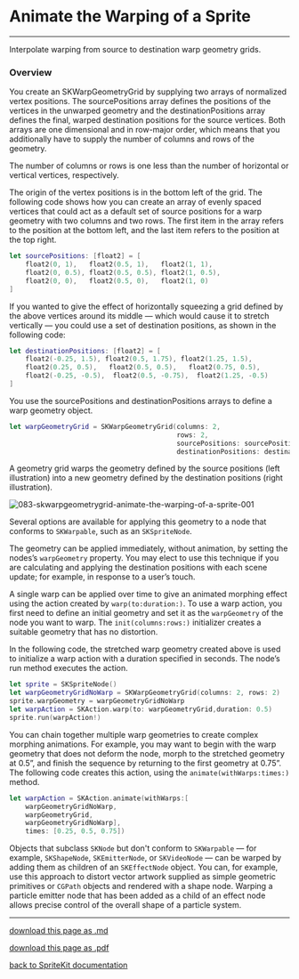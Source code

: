 # Animate the Warping of a Sprite

------------------------

Interpolate warping from source to destination warp geometry grids.

### Overview

You create an SKWarpGeometryGrid by supplying two arrays of normalized vertex positions. The sourcePositions array defines the positions of the vertices in the unwarped geometry and the destinationPositions array defines the final, warped destination positions for the source vertices. Both arrays are one dimensional and in row-major order, which means that you additionally have to supply the number of columns and rows of the geometry.

The number of columns or rows is one less than the number of horizontal or vertical vertices, respectively.

The origin of the vertex positions is in the bottom left of the grid. The following code shows how you can create an array of evenly spaced vertices that could act as a default set of source positions for a warp geometry with two columns and two rows. The first item in the array refers to the position at the bottom left, and the last item refers to the position at the top right.

```swift
let sourcePositions: [float2] = [
    float2(0, 1),   float2(0.5, 1),   float2(1, 1),
    float2(0, 0.5), float2(0.5, 0.5), float2(1, 0.5),
    float2(0, 0),   float2(0.5, 0),   float2(1, 0)
]
```

If you wanted to give the effect of horizontally squeezing a grid defined by the above vertices around its middle — which would cause it to stretch vertically — you could use a set of destination positions, as shown in the following code:

```swift
let destinationPositions: [float2] = [
    float2(-0.25, 1.5), float2(0.5, 1.75), float2(1.25, 1.5),
    float2(0.25, 0.5),   float2(0.5, 0.5),   float2(0.75, 0.5),
    float2(-0.25, -0.5),  float2(0.5, -0.75),  float2(1.25, -0.5)
]
```

You use the sourcePositions and destinationPositions arrays to define a warp geometry object.

```swift
let warpGeometryGrid = SKWarpGeometryGrid(columns: 2,
                                          rows: 2,
                                          sourcePositions: sourcePositions,
                                          destinationPositions: destinationPositions)
```

A geometry grid warps the geometry defined by the source positions (left illustration) into a new geometry defined by the destination positions (right illustration).

![083-skwarpgeometrygrid-animate-the-warping-of-a-sprite-001](083-skwarpgeometrygrid-animate-the-warping-of-a-sprite-001.png)

Several options are available for applying this geometry to a node that conforms to `SKWarpable`, such as an `SKSpriteNode`.

The geometry can be applied immediately, without animation, by setting the nodes’s `warpGeometry` property. You may elect to use this technique if you are calculating and applying the destination positions with each scene update; for example, in response to a user’s touch.

A single warp can be applied over time to give an animated morphing effect using the action created by `warp(to:duration:)`. To use a warp action, you first need to define an initial geometry and set it as the `warpGeometry` of the node you want to warp. The `init(columns:rows:)` initializer creates a suitable geometry that has no distortion.

In the following code, the stretched warp geometry created above is used to initialize a warp action with a duration specified in seconds. The node’s run method executes the action.

```swift
let sprite = SKSpriteNode()
let warpGeometryGridNoWarp = SKWarpGeometryGrid(columns: 2, rows: 2)
sprite.warpGeometry = warpGeometryGridNoWarp
let warpAction = SKAction.warp(to: warpGeometryGrid,duration: 0.5)
sprite.run(warpAction!)
```

You can chain together multiple warp geometries to create complex morphing animations. For example, you may want to begin with the warp geometry that does not deform the node, morph to the stretched geometry at 0.5”, and finish the sequence by returning to the first geometry at 0.75”. The following code creates this action, using the `animate(withWarps:times:)` method.

```swift
let warpAction = SKAction.animate(withWarps:[
	warpGeometryGridNoWarp,
	warpGeometryGrid,
	warpGeometryGridNoWarp],
	times: [0.25, 0.5, 0.75])
```

Objects that subclass `SKNode` but don't conform to `SKWarpable` — for example, `SKShapeNode`, `SKEmitterNode`, or `SKVideoNode` — can be warped by adding them as children of an `SKEffectNode` object. You can, for example, use this approach to distort vector artwork supplied as simple geometric primitives or `CGPath` objects and rendered with a shape node. Warping a particle emitter node that has been added as a child of an effect node allows precise control of the overall shape of a particle system.

--------------------------

[download this page as .md](https://raw.githubusercontent.com/retrokid/retrokid.github.io/master/tech_notes/spritekit_documentation/083-skwarpgeometrygrid-animate-the-warping-of-a-sprite.md)

[download this page as .pdf](https://github.com/retrokid/retrokid.github.io/raw/master/tech_notes/spritekit_documentation/083-skwarpgeometrygrid-animate-the-warping-of-a-sprite.pdf)

[back to SpriteKit documentation](./spritekit-documentation)

